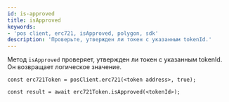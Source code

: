 ```yaml
---
id: is-approved
title: isApproved
keywords:
- 'pos client, erc721, isApproved, polygon, sdk'
description: 'Проверьте, утвержден ли токен с указанным tokenId.'
---
```


Метод `isApproved` проверяет, утвержден ли токен с указанным tokenId. Он возвращает логическое значение.

```
const erc721Token = posClient.erc721(<token address>, true);

const result = await erc721Token.isApproved(<tokenId>);

```
